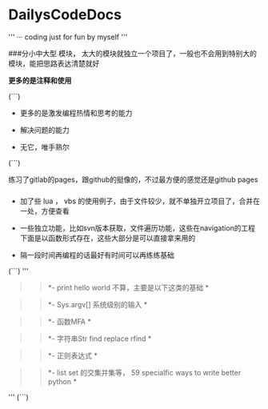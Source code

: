 # DailysCodeDocs

'''
··· coding just for fun by myself
'''

###分小中大型 模块， 太大的模块就独立一个项目了，一般也不会用到特别大的模块，能把思路表达清楚就好


**更多的是注释和使用**



(```)

- 更多的是激发编程热情和思考的能力

- 解决问题的能力

- 无它，唯手熟尔

(```)

练习了gitlab的pages，跟github的挺像的，不过最方便的感觉还是github pages

###

- 加了些 lua ， vbs 的使用例子，由于文件较少，就不单独开立项目了，合并在一处，方便查看

- 一些独立功能，比如svn版本获取，文件遍历功能，这些在navigation的工程下面是以函数形式存在，这些大部分是可以直接拿来用的

- 隔一段时间再编程的话最好有时间可以再练练基础

(```)
'''
>> *- print hello world 不算，主要是以下这类的基础 *

>> *- Sys.argv[] 系统级别的输入 *

>> *- 函数MFA *

>> *- 字符串Str   find  replace rfind *

>> *- 正则表达式 *

>> *- list set 的交集并集等， 59 specialfic ways to write better python *

'''
(```)